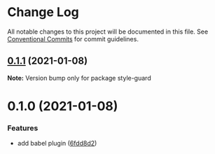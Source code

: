 # Change Log

All notable changes to this project will be documented in this file.
See [Conventional Commits](https://conventionalcommits.org) for commit guidelines.

## [0.1.1](https://github.com/DavidWells/components/compare/style-guard@0.1.0...style-guard@0.1.1) (2021-01-08)

**Note:** Version bump only for package style-guard





# 0.1.0 (2021-01-08)


### Features

* add babel plugin ([6fdd8d2](https://github.com/DavidWells/components/commit/6fdd8d2666bc3344dbdd439bcfa8ad5167421798))

